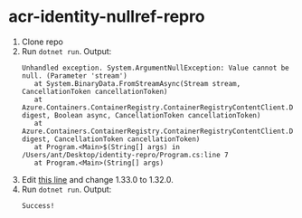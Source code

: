 # acr-identity-nullref-repro

1. Clone repo
2. Run `dotnet run`. Output:
    ```
    Unhandled exception. System.ArgumentNullException: Value cannot be null. (Parameter 'stream')
       at System.BinaryData.FromStreamAsync(Stream stream, CancellationToken cancellationToken)
       at Azure.Containers.ContainerRegistry.ContainerRegistryContentClient.DownloadBlobContentInternalAsync(String digest, Boolean async, CancellationToken cancellationToken)
       at Azure.Containers.ContainerRegistry.ContainerRegistryContentClient.DownloadBlobContentAsync(String digest, CancellationToken cancellationToken)
       at Program.<Main>$(String[] args) in /Users/ant/Desktop/identity-repro/Program.cs:line 7
       at Program.<Main>(String[] args)
    ```
4. Edit [this line](https://github.com/anthony-c-martin/acr-identity-nullref-repro/blob/568364373a68189927dce637006e8d2b29bc074f/acr-identity-nullref-repro.csproj#L14) and change 1.33.0 to 1.32.0.
2. Run `dotnet run`. Output:
    ```
    Success!
    ```
